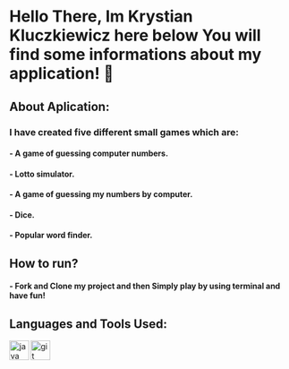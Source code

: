 # Hello There, Im Krystian Kluczkiewicz here below You will find some informations about my application! 👋

## About Aplication:
### I have created five different small games which are:
#### - A game of guessing computer numbers. 
#### - Lotto simulator. 
#### - A game of guessing my numbers by computer. 
#### - Dice. 
#### - Popular word finder. 


## How to run?
#### - Fork and Clone my project and then Simply play by using terminal and have fun!


## Languages and Tools Used: 

<img align="left" src="https://devicons.github.io/devicon/devicon.git/icons/java/java-original-wordmark.svg" alt="java" width="35"/>
<img align="left" src="https://www.vectorlogo.zone/logos/git-scm/git-scm-icon.svg" alt="git" width="35"/>

